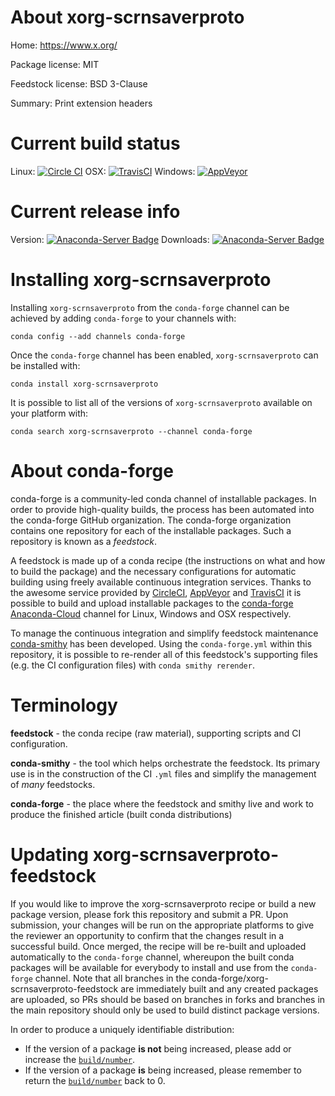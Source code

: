 About xorg-scrnsaverproto
=========================

Home: https://www.x.org/

Package license: MIT

Feedstock license: BSD 3-Clause

Summary: Print extension headers



Current build status
====================

Linux: [![Circle CI](https://circleci.com/gh/conda-forge/xorg-scrnsaverproto-feedstock.svg?style=shield)](https://circleci.com/gh/conda-forge/xorg-scrnsaverproto-feedstock)
OSX: [![TravisCI](https://travis-ci.org/conda-forge/xorg-scrnsaverproto-feedstock.svg?branch=master)](https://travis-ci.org/conda-forge/xorg-scrnsaverproto-feedstock)
Windows: [![AppVeyor](https://ci.appveyor.com/api/projects/status/github/conda-forge/xorg-scrnsaverproto-feedstock?svg=True)](https://ci.appveyor.com/project/conda-forge/xorg-scrnsaverproto-feedstock/branch/master)

Current release info
====================
Version: [![Anaconda-Server Badge](https://anaconda.org/conda-forge/xorg-scrnsaverproto/badges/version.svg)](https://anaconda.org/conda-forge/xorg-scrnsaverproto)
Downloads: [![Anaconda-Server Badge](https://anaconda.org/conda-forge/xorg-scrnsaverproto/badges/downloads.svg)](https://anaconda.org/conda-forge/xorg-scrnsaverproto)

Installing xorg-scrnsaverproto
==============================

Installing `xorg-scrnsaverproto` from the `conda-forge` channel can be achieved by adding `conda-forge` to your channels with:

```
conda config --add channels conda-forge
```

Once the `conda-forge` channel has been enabled, `xorg-scrnsaverproto` can be installed with:

```
conda install xorg-scrnsaverproto
```

It is possible to list all of the versions of `xorg-scrnsaverproto` available on your platform with:

```
conda search xorg-scrnsaverproto --channel conda-forge
```


About conda-forge
=================

conda-forge is a community-led conda channel of installable packages.
In order to provide high-quality builds, the process has been automated into the
conda-forge GitHub organization. The conda-forge organization contains one repository
for each of the installable packages. Such a repository is known as a *feedstock*.

A feedstock is made up of a conda recipe (the instructions on what and how to build
the package) and the necessary configurations for automatic building using freely
available continuous integration services. Thanks to the awesome service provided by
[CircleCI](https://circleci.com/), [AppVeyor](http://www.appveyor.com/)
and [TravisCI](https://travis-ci.org/) it is possible to build and upload installable
packages to the [conda-forge](https://anaconda.org/conda-forge)
[Anaconda-Cloud](http://docs.anaconda.org/) channel for Linux, Windows and OSX respectively.

To manage the continuous integration and simplify feedstock maintenance
[conda-smithy](http://github.com/conda-forge/conda-smithy) has been developed.
Using the ``conda-forge.yml`` within this repository, it is possible to re-render all of
this feedstock's supporting files (e.g. the CI configuration files) with ``conda smithy rerender``.


Terminology
===========

**feedstock** - the conda recipe (raw material), supporting scripts and CI configuration.

**conda-smithy** - the tool which helps orchestrate the feedstock.
                   Its primary use is in the construction of the CI ``.yml`` files
                   and simplify the management of *many* feedstocks.

**conda-forge** - the place where the feedstock and smithy live and work to
                  produce the finished article (built conda distributions)


Updating xorg-scrnsaverproto-feedstock
======================================

If you would like to improve the xorg-scrnsaverproto recipe or build a new
package version, please fork this repository and submit a PR. Upon submission,
your changes will be run on the appropriate platforms to give the reviewer an
opportunity to confirm that the changes result in a successful build. Once
merged, the recipe will be re-built and uploaded automatically to the
`conda-forge` channel, whereupon the built conda packages will be available for
everybody to install and use from the `conda-forge` channel.
Note that all branches in the conda-forge/xorg-scrnsaverproto-feedstock are
immediately built and any created packages are uploaded, so PRs should be based
on branches in forks and branches in the main repository should only be used to
build distinct package versions.

In order to produce a uniquely identifiable distribution:
 * If the version of a package **is not** being increased, please add or increase
   the [``build/number``](http://conda.pydata.org/docs/building/meta-yaml.html#build-number-and-string).
 * If the version of a package **is** being increased, please remember to return
   the [``build/number``](http://conda.pydata.org/docs/building/meta-yaml.html#build-number-and-string)
   back to 0.
